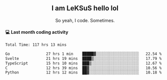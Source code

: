 <h2 align="center">I am LeKSuS hello lol</h2>
<p align="center">So yeah, I code. Sometimes.</p>

#### :computer: Last month coding activity
<!--START_SECTION:waka-->

```txt
Total Time: 117 hrs 13 mins

Go                27 hrs 1 min    █████▓░░░░░░░░░░░░░░░░░░░   22.54 %
Svelte            21 hrs 19 mins  ████▒░░░░░░░░░░░░░░░░░░░░   17.79 %
TypeScript        15 hrs 10 mins  ███▒░░░░░░░░░░░░░░░░░░░░░   12.67 %
C                 12 hrs 39 mins  ██▓░░░░░░░░░░░░░░░░░░░░░░   10.56 %
Python            12 hrs 12 mins  ██▓░░░░░░░░░░░░░░░░░░░░░░   10.18 %
```

<!--END_SECTION:waka-->

